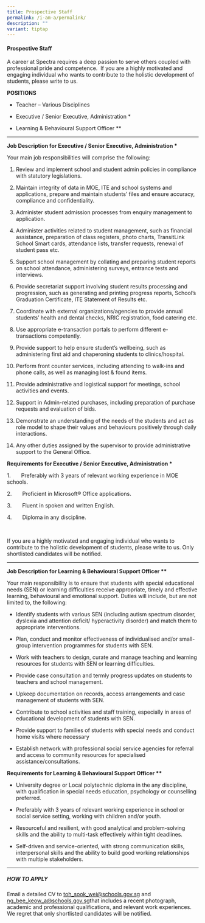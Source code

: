 ```yaml
---
title: Prospective Staff
permalink: /i-am-a/permalink/
description: ""
variant: tiptap
---
```

<h4><strong>Prospective Staff</strong></h4>
<p>A career at Spectra requires a deep passion to serve others coupled with
professional pride and competence.&nbsp; If you are a highly motivated
and engaging individual who wants to contribute to the holistic development
of students, please write to us. &nbsp;</p>
<p><strong>POSITIONS</strong>
</p>
<ul data-tight="true" class="tight">
<li>
<p>Teacher – Various Disciplines</p>
</li>
<li>
<p>Executive / Senior Executive, Administration *</p>
</li>
<li>
<p>Learning &amp; Behavioural Support Officer **</p>
</li>
</ul>
<hr>
<p><strong>Job Description for Executive / Senior Executive, Administration *</strong>
</p>
<p>Your main job responsibilities will comprise the following:</p>
<ol data-tight="true" class="tight">
<li>
<p>Review and implement school and student admin policies in compliance with
statutory legislations.</p>
<p></p>
</li>
<li>
<p>Maintain integrity of data in MOE, ITE and school systems and applications,
prepare and maintain students’ files and ensure accuracy, compliance and
confidentiality.</p>
<p></p>
</li>
<li>
<p>Administer student admission processes from enquiry management to application.</p>
<p></p>
</li>
<li>
<p>Administer activities related to student management, such as financial
assistance, preparation of class registers, photo charts, TransitLink School
Smart cards, attendance lists, transfer requests, renewal of student pass
etc.</p>
<p></p>
</li>
<li>
<p>Support school management by collating and preparing student reports on
school attendance, administering surveys, entrance tests and interviews.</p>
<p></p>
</li>
<li>
<p>Provide secretariat support involving student results processing and progression,
such as generating and printing progress reports, School’s Graduation Certificate,
ITE Statement of Results etc.</p>
<p></p>
</li>
<li>
<p>Coordinate with external organizations/agencies to provide annual students’
health and dental checks, NRIC registration, food catering etc.</p>
<p></p>
</li>
<li>
<p>Use appropriate e-transaction portals to perform different e-transactions
competently.</p>
<p></p>
</li>
<li>
<p>Provide support to help ensure student’s wellbeing, such as administering
first aid and chaperoning students to clinics/hospital.</p>
<p></p>
</li>
<li>
<p>Perform front counter services, including attending to walk-ins and phone
calls, as well as managing lost &amp; found items.</p>
<p></p>
</li>
<li>
<p>Provide administrative and logistical support for meetings, school activities
and events.</p>
<p></p>
</li>
<li>
<p>Support in Admin-related purchases, including preparation of purchase
requests and evaluation of bids.</p>
<p></p>
</li>
<li>
<p>Demonstrate an understanding of the needs of the students and act as role
model to shape their values and behaviours positively through daily interactions.</p>
<p></p>
</li>
<li>
<p>Any other duties assigned by the supervisor to provide administrative
support to the General Office.</p>
<p></p>
</li>
</ol>
<p><strong>Requirements for Executive / Senior Executive, Administration *</strong>
</p>
<p>1.&nbsp;&nbsp;&nbsp;&nbsp;&nbsp;&nbsp; Preferably with 3 years of relevant
working experience in MOE schools.</p>
<p>2.&nbsp;&nbsp;&nbsp;&nbsp;&nbsp;&nbsp; Proficient in Microsoft® Office
applications.</p>
<p>3.&nbsp;&nbsp;&nbsp;&nbsp;&nbsp;&nbsp; Fluent in spoken and written English.</p>
<p>4.&nbsp;&nbsp;&nbsp;&nbsp;&nbsp;&nbsp; Diploma in any discipline.</p>
<p>&nbsp;</p>
<p>If you are a highly motivated and engaging individual who wants to contribute
to the holistic development of students, please write to us. Only shortlisted
candidates will be notified.</p>
<p></p>
<hr>
<p><strong>Job Description for Learning &amp; Behavioural Support Officer **</strong>
</p>
<p>Your main responsibility is to ensure that students with special educational
needs (SEN) or learning difficulties receive appropriate, timely and effective
learning, behavioural and emotional support. Duties will include, but are
not limited to, the following:</p>
<ul data-tight="true" class="tight">
<li>
<p>Identify students with various SEN (including autism spectrum disorder,
dyslexia and attention deficit/ hyperactivity disorder) and match them
to appropriate interventions.</p>
</li>
<li>
<p>Plan, conduct and monitor effectiveness of individualised and/or small-group
intervention programmes for students with SEN.</p>
</li>
<li>
<p>Work with teachers to design, curate and manage teaching and learning
resources for students with SEN or learning difficulties.</p>
</li>
<li>
<p>Provide case consultation and termly progress updates on students to teachers
and school management.</p>
</li>
<li>
<p>Upkeep documentation on records, access arrangements and case management
of students with SEN.</p>
</li>
<li>
<p>Contribute to school activities and staff training, especially in areas
of educational development of students with SEN.</p>
</li>
<li>
<p>Provide support to families of students with special needs and conduct
home visits where necessary</p>
</li>
<li>
<p>Establish network with professional social service agencies for referral
and access to community resources for specialised assistance/consultations.</p>
</li>
</ul>
<p><strong>Requirements for Learning &amp; Behavioural Support Officer **</strong>
</p>
<ul data-tight="true" class="tight">
<li>
<p>University degree or Local polytechnic diploma in the any discipline,
with qualification in special needs education, psychology or counselling
preferred.</p>
</li>
<li>
<p>Preferably with 3 years of relevant working experience in school or social
service setting, working with children and/or youth.</p>
</li>
<li>
<p>Resourceful and resilient, with good analytical and problem-solving skills
and the ability to multi-task effectively within tight deadlines.</p>
</li>
<li>
<p>Self-driven and service-oriented, with strong communication skills, interpersonal
skills and the ability to build good working relationships with multiple
stakeholders.</p>
</li>
</ul>
<hr>
<h5><strong>HOW TO APPLY</strong></h5>
<p>Email a detailed CV to <a href="mailto:toh_sook_wei@schools.gov.sg" rel="noopener noreferrer nofollow" target="_blank">toh_sook_wei@schools.gov.sg</a> and
<a href="mailto:ng_bee_keow_a@schools.gov.sg" rel="noopener noreferrer nofollow" target="_blank">ng_bee_keow_a@schools.gov.sg</a>that includes a recent photograph, academic
and professional qualifications, and relevant work experiences. We regret
that only shortlisted candidates will be notified.</p>
